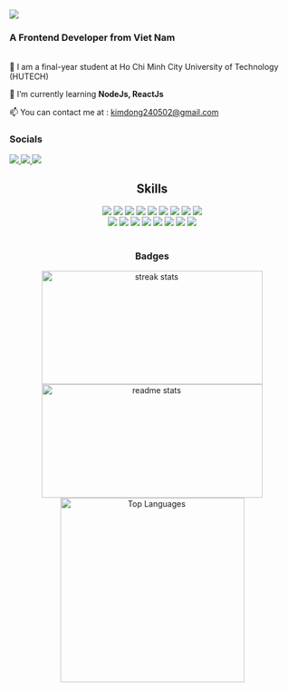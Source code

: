 <h1 >
    <img src="https://readme-typing-svg.herokuapp.com/?font=Righteous&size=35&center=true&vCenter=true&width=500&height=70&duration=4000&lines=Hi+There!+👋;+I'm+Nam+Huynh!;" />
</h1>

<h3 >A Frontend Developer from Viet Nam </h3>

<br/>
<div >
 🔭  I am a final-year student at Ho Chi Minh City University of Technology (HUTECH)
 
 🌱 I’m currently learning **NodeJs, ReactJs**

📫 You can contact me at :  [kimdong240502@gmail.com](mailto:kimdong240502@gmail.com)
</div>

### Socials
<div> 
  <a href="https://www.linkedin.com/in/nam-huynh-7b3a79176/" target="_blank">
    <img src="https://img.shields.io/badge/LinkedIn-0077B5?style=for-the-badge&logo=linkedin&logoColor=white" target="_blank" />
  </a>
  <a href="https://www.facebook.com/nam.kelvil.12/" target="_blank">
     <img src="https://img.shields.io/badge/Facebook-0077B5?style=for-the-badge&logo=facebook&logoColor=white" target="_blank" /> 
  </a>
  <a href="https://www.topcv.vn/p/huynh-nam-5687179?ta_source=ViewProfileInMenubar" target="_blank">
    <img src="https://img.shields.io/badge/TopCV-FF5900?style=for-the-badge&logo=topcv&logoColor=white" />
  </a>
</div>


<div align="center">
<h2> Skills </h2>
    <!-- Ngôn ngữ lập trình -->
    <img src="https://skillicons.dev/icons?i=c" />
    <img src="https://skillicons.dev/icons?i=cpp" />
    <img src="https://skillicons.dev/icons?i=cs" />
    <img src="https://skillicons.dev/icons?i=python" />
    <img src="https://skillicons.dev/icons?i=java" />
    <img src="https://skillicons.dev/icons?i=javascript" />
    <img src="https://skillicons.dev/icons?i=typescript" />
    <img src="https://skillicons.dev/icons?i=html" />
    <img src="https://skillicons.dev/icons?i=css" /><br>
    <!-- Công cụ và framework -->
    <img src="https://skillicons.dev/icons?i=react" />
    <img src="https://skillicons.dev/icons?i=bootstrap" />
    <img src="https://skillicons.dev/icons?i=git" />
    <img src="https://skillicons.dev/icons?i=mongodb" />
    <img src="https://skillicons.dev/icons?i=nextjs" />
    <img src="https://skillicons.dev/icons?i=mysql" />
    <img src="https://skillicons.dev/icons?i=django" />
    <img src="https://skillicons.dev/icons?i=dotnet" /><br>
</div>

<br/>




<div align="center">
    <h3 style="text-decoration: none;">Badges</h3>
    <img width="390" height="200" src="https://github-readme-streak-stats-salesp07.vercel.app/?user=KevinHuynh101&count_private=true&theme=react&border_radius=10" alt="streak stats"/><br>
    <img width="390" height="200" src="https://github-readme-stats-salesp07.vercel.app/api?username=KevinHuynh101&count_private=true&show_icons=true&theme=react&rank_icon=github&border_radius=10" alt="readme stats" /><br>
    <img width="325" src="https://github-readme-stats.vercel.app/api/top-langs/?username=KevinHuynh101&langs_count=10&title_color=0891b2&text_color=ffffff&icon_color=0891b2&bg_color=1c1917&hide_border=true&locale=en&custom_title=Top%20%Languages" alt="Top Languages" />
</div>



  
